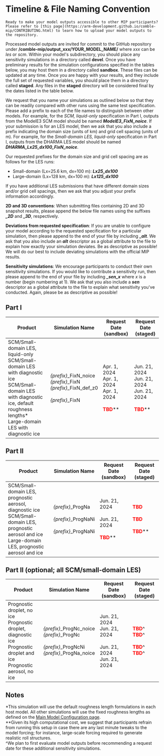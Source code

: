 # Timeline & File Naming Convention

```{attention}
Ready to make your model outputs accessible to other MIP participants? Please refer to [this page](https://arm-development.github.io/comble-mip/CONTRIBUTING.html) to learn how to upload your model outputs to the repository.
```

Processed model outputs are invited for commit to the GitHub repository under **/comble-mip/output_xxx/YOUR_MODEL_NAME/** where *xxx* can be *les* or *scm*. Within your model's subdirectory, you should place any sensitivity simulations in a directory called **devel**. Once you have preliminary results for the simulation configurations specified in the tables below, you may host them in a directory called **sandbox**. These files can be updated at any time. Once you are happy with your results, and they include the full set of requested variables, you should place them in a directory called **staged**. Any files in the **staged** directory will be considered final by the dates listed in the table below.

We request that you name your simulations as outlined below so that they can be readily compared with other runs using the same test specification. Please add a prefix to each of the file names to distinguish between other models. For example, for the *SCM, liquid-only* specification in Part I, outputs from the ModelE3 SCM model should be named ***ModelE3_FixN_noice***. If your submission is for an LES model, then we ask that you also include a prefix indicating the domain size (units of km) and grid cell spacing (units of m). For example, for the *Small-domain LES, liquid-only* specification in Part I, outputs from the DHARMA LES model should be named ***DHARMA_Lx25_dx100_FixN_noice***.

Our requested prefixes for the domain size and grid cell spacing are as follows for the LES runs:
* Small-domain (Lx=25.6 km, dx=100 m): ***Lx25_dx100***
* Large-domain (Lx=128 km, dx=100 m): ***Lx125_dx100***

If you have additional LES submissions that have different domain sizes and/or grid cell spacings, then we ask that you adjust your prefix information accordingly.

**2D and 3D conventions**: When submitting files containing 2D and 3D snapshot results, please append the below file names using the suffixes ***_2D*** and ***_3D***, respectively.

**Deviations from requested specification**: If you are unable to configure your model according to the requested specification for a particular simulation, then please append to the end of your file by including ***_alt***. We ask that you also include an ***alt*** descriptor as a global attribute to the file to explain how exactly your simulation deviates. Be as descriptive as possible! We will do our best to include deviating simulations with the official MIP results.

**Sensitivity simulations**: We encourage participants to conduct their own sensitivity simulations. If you would like to contribute a sensitivity run, then please append to the end of your file by including ***_sen_x*** where *x* is a number (begin numbering at 1). We ask that you also include a ***sen*** descriptor as a global attribute to the file to explain what sensitivity you've conducted. Again, please be as descriptive as possible!

## Part I
| Product                                                                                                                                                      | Simulation Name                                                                        | Request Date (sandbox)                                                                                    | Request Date (staged)                                                                                    |
|--------------------------------------------------------------------------------------------------------------------------------------------------------------|----------------------------------------------------------------------------------------|---------------------------------------------------------------------------------------------|---------------------------------------------------------------------------------------------|
| SCM/Small-domain LES, liquid-only<br>SCM/Small-domain LES with diagnostic ice<br>SCM/Small-domain LES with diagnostic ice, default roughness lengths*<br>Large-domain LES with diagnostic ice | *{prefix}*_FixN_noice<br>*{prefix}*_FixN<br>*{prefix}*_FixN_def_z0<br><br>*{prefix}*_FixN | Apr. 1, 2024<br>Apr. 1, 2024<br>Apr. 1, 2024<br><br><span style="color:red">**TBD**</span>** | Jun. 21, 2024<br>Jun. 21, 2024<br>Jun. 21, 2024<br><br><span style="color:red">**TBD**</span>** |

## Part II
| Product                                                                                                                                                      | Simulation Name                                                  | Request Date (sandbox)                                                                                    | Request Date (staged)                                                                                    |
|--------------------------------------------------------------------------------------------------------------------------------------------------------------|------------------------------------------------------------------|---------------------------------------------------------------------------|---------------------------------------------------------------------------|
| SCM/Small-domain LES, prognostic aerosol, diagnostic ice<br>SCM/Small-domain LES, prognostic aerosol and ice<br>Large-domain LES, prognostic aerosol and ice | *{prefix}*_ProgNa<br><br>*{prefix}*_ProgNaNi<br><br>*{prefix}*_ProgNaNi | Jun. 21, 2024<br><br>Jun. 21, 2024<br><br><span style="color:red">**TBD**</span>** | <span style="color:red">**TBD**</span>**<br><br><span style="color:red">**TBD**</span>**<br><br><span style="color:red">**TBD**</span>** |

## Part II (optional; all SCM/small-domain LES)
| Product                                                                                                                      | Simulation Name                                                                                | Request Date (sandbox)                                                                                    | Request Date (staged)                                                                                    |
|------------------------------------------------------------------------------------------------------------------------------|------------------------------------------------------------------------------------------------|--------------------------------------------------------------|--------------------------------------------------------------|
| Prognostic droplet, no ice<br>Prognostic droplet, diagnostic ice<br>Prognostic droplet and ice<br>Prognostic aerosol, no ice | *{prefix}*_ProgNc_noice<br>*{prefix}*_ProgNc<br><br>*{prefix}*_ProgNcNi<br>*{prefix}*_ProgNa_noice | Jun. 21, 2024<br>Jun. 21, 2024<br><br>Jun. 21, 2024<br>Jun. 21, 2024 | <span style="color:red">**TBD**</span>^<br><span style="color:red">**TBD**</span>^<br><br><span style="color:red">**TBD**</span>^<br><span style="color:red">**TBD**</span>^ |

## Notes
*This simulation will use the default roughness length formulations in each host model. All other simulations will use the fixed roughness lengths as defined on the [Main Model Configuration page](https://arm-development.github.io/comble-mip/main_configuration.html).
<br>
**Given its high computational cost, we suggest that participants refrain from running this setup in case there are any last minute tweaks to the model forcing; for instance, large-scale forcing required to generate realistic roll structures.
<br>
^We plan to first evaluate model outputs before recommending a request date for these additional sensitivity simulations.
